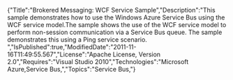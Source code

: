 {"Title":"Brokered Messaging: WCF Service Sample","Description":"This sample demonstrates how to use the Windows Azure Service Bus using the WCF service model.The sample shows the use of the WCF service model to perform non-session communication via a Service Bus queue. The sample demonstrates this using a Ping service scenario. ","IsPublished":true,"ModifiedDate":"2011-11-16T11:49:55.567","License":"Apache License, Version 2.0","Requires":"Visual Studio 2010","Technologies":"Microsoft Azure,Service Bus,","Topics":"Service Bus,"}